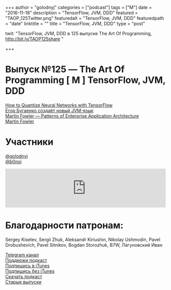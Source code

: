 +++
author = "golodnyj"
categories = ["podcast"]
tags = ["M"]
date = "2016-11-18"
description = "TensorFlow, JVM, DDD"
featured = "TAOP_125Twitter.png"
featuredalt = "TensorFlow, JVM, DDD"
featuredpath = "date"
linktitle = ""
title = "TensorFlow, JVM, DDD"
type = "post"

twit: "TensorFlow, JVM, DDD в 125 выпуске The Art Of Programming, http://bit.ly/TAOP125share "

+++
# Выпуск №125 — The Art Of Programming [ M ] TensorFlow, JVM, DDD

[How to Quantize Neural Networks with TensorFlow](http://bit.ly/TAOP125tf)   
[Егор Бугаенко создаёт новый JVM-язык](http://bit.ly/TAOP125eo)  
[Martin Fowler — Patterns of Enterprise Application Architecture](http://bit.ly/TAOP125eaa)  
[Martin Fowler](http://bit.ly/TAOP125martin)  

# Участники
[@golodnyj](https://twitter.com/golodnyj/)  
[@b0noi](https://twitter.com/b0noi)  

<iframe title="Выпуск №125 — The Art Of Programming [ M ] TensorFlow, JVM, DDD" src="https://www.podbean.com/media/player/jwgbp-64b0e1?from=usersite&skin=1&share=1&fonts=Helvetica&auto=0&download=1&version=1" height="122" width="100%" style="border: none;" scrolling="no" data-name="pb-iframe-player"></iframe>

# Благодарности патронам: 
Sergey Kiselev, Sergii Zhuk, Aleksandr Kiriushin, Nikolay Ushmodin, Pavel Drobushevich, Pavel Sitnikov, Bogdan Storozhuk, B7W, Лагуновский Иван

[Telegram канал](http://bit.ly/taoplive)  
[Поддержи подкаст](http://bit.ly/TAOPpatron)  
[Подпишись в iTunes](http://bit.ly/TAOPiTunes)  
[Подпишись без iTunes](http://bit.ly/TAOPrss)   
[Скачать подкаст](http://bit.ly/TAOP125mp3)  
[Старые выпуски](http://bit.ly/oldtaop)